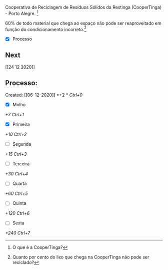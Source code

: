 Cooperativa de Reciclagem de Resíduos Sólidos da Restinga (CooperTinga) - Porto Alegre. [^992383]

[^992383]: O que é a CooperTinga?


60% de todo material que chega ao espaço não pode ser reaproveitado em função do condicionamento incorreto.[^11292]

[^11292]: Quanto por cento do lixo que chega na CooperTinga não pode ser reciclado?

- [x] Processo 

## Next
[[24 12 2020]]
## Processo:
Created: [[06-12-2020]]
*+2 *  *Ctrl+0*
- [x] Molho  

*+7*  *Ctrl+1*

- [x] Primeira 

*+10*  *Ctrl+2*

- [ ] Segunda

*+15*  *Ctrl+3*

- [ ] Terceira 

*+30*  *Ctrl+4*

- [ ] Quarta 

*+60*  *Ctrl+5*

- [ ] Quinta 

*+120*  *Ctrl+6*

- [ ] Sexta 

*+240*  *Ctrl+7*